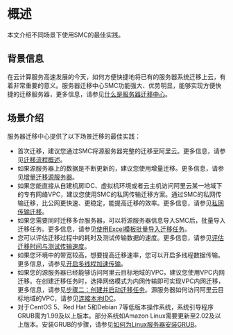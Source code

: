 # 概述

本文介绍不同场景下使用SMC的最佳实践。

## 背景信息

在云计算服务高速发展的今天，如何方便快捷地将已有的服务器系统迁移上云，有着非常重要的意义。服务器迁移中心SMC功能强大、优势明显，能够实现方便快捷的迁移服务器，更多信息，请参见[什么是服务器迁移中心](/cn.zh-CN/产品简介/什么是服务器迁移中心.md)。

## 场景介绍

服务器迁移中心提供了以下场景迁移的最佳实践：

-   首次迁移，建议您通过SMC将源服务器完整的迁移至阿里云。更多信息，请参见[迁移流程概述](/cn.zh-CN/用户指南/迁移流程概述.md)。
-   如果源服务器上的数据是不断更新的，建议您使用增量迁移。更多信息，请参见[增量迁移源服务器](/cn.zh-CN/最佳实践/增量迁移源服务器.md)。
-   如果您能直接从自建机房IDC、虚拟机环境或者云主机访问阿里云某一地域下的专有网络VPC，建议您使用SMC的私网传输迁移方案。通过SMC的私网传输迁移，比公网更快速、更稳定，能提高迁移的效率。更多信息，请参见[私网传输迁移](/cn.zh-CN/最佳实践/私网传输迁移.md)。
-   如果您需要同时迁移多台服务器，可以将源服务器信息导入SMC后，批量导入迁移任务。更多信息，请参见[使用Excel模板批量导入迁移任务](/cn.zh-CN/最佳实践/使用Excel模板批量导入迁移任务.md)。
-   您可以评估迁移过程中的耗时及测试传输数据的速度。更多信息，请参见[评估迁移时间与测试传输速度](/cn.zh-CN/最佳实践/评估迁移时间与测试传输速度.md)。
-   如果您环境中的带宽较高，想要提高迁移速率，您可以开启多线程数据传输。更多信息，请参见[开启多线程加速传输](/cn.zh-CN/最佳实践/开启多线程加速传输.md)。
-   如果您的源服务器已经能够访问阿里云目标地域的VPC，建议您使用VPC内网迁移。在创建迁移任务时，选择网络模式为内网传输即可实现VPC内网迁移，更多信息，请参见[步骤二：创建并启动迁移任务](/cn.zh-CN/用户指南/步骤二：创建并启动迁移任务.md)。源服务器如何访问阿里云目标地域的VPC，请参见[连接本地IDC](/cn.zh-CN/VPC与外部网络连接/连接本地IDC.md)。
-   对于CentOS 5、Red Hat 5和Debian 7等低版本操作系统，系统引导程序GRUB需为1.99及以上版本。部分系统如Amazon Linux需要更新至2.02及以上版本。安装GRUB的步骤，请参见[如何为Linux服务器安装GRUB](/cn.zh-CN/镜像/常见问题/如何为Linux服务器安装GRUB？.md)。

